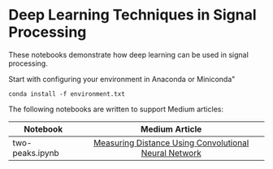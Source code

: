 # Deep Learning Techniques in Signal Processing

These notebooks demonstrate how deep learning can be used in 
signal processing. 

Start with configuring your environment in Anaconda or Miniconda"

`conda install -f environment.txt`

The following notebooks are written to support Medium articles:

| Notebook            | Medium Article | 
| ------------------ |:-------------:| 
| two-peaks.ipynb      |    [Measuring Distance Using Convolutional Neural Network](https://towardsdatascience.com/measuring-distance-using-convolutional-neural-network-190b7afadd8a) | 


